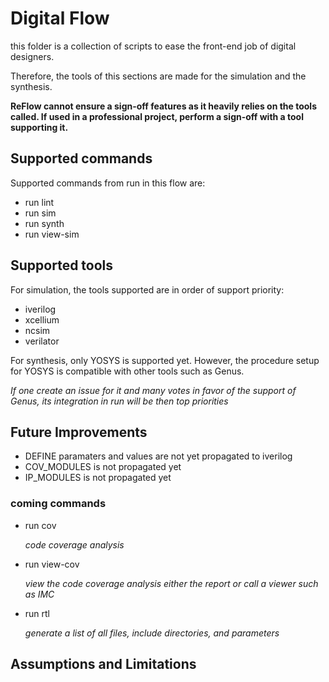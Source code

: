 # Digital Flow
this folder is a collection of scripts to ease
the front-end job of digital designers.

Therefore, the tools of this sections are made 
for the simulation and the synthesis.

**ReFlow cannot ensure a sign-off features as it
heavily relies on the tools called. If used in
a professional project, perform a sign-off with
a tool supporting it.**

## Supported commands
Supported commands from run in this flow are:
- run lint
- run sim
- run synth
- run view-sim

## Supported tools
For simulation, the tools supported are in order
of support priority:
- iverilog
- xcellium
- ncsim
- verilator

For synthesis, only YOSYS is supported yet. However, the procedure setup for YOSYS is compatible with other tools such as Genus.

*If one create an issue for it and many votes
in favor of the support of Genus, its 
integration in run will be then top priorities*

## Future Improvements
- DEFINE paramaters and values are not yet propagated to iverilog
- COV_MODULES is not propagated yet
- IP_MODULES is not propagated yet

### coming commands
- run cov

    *code coverage analysis*

- run view-cov

    *view the code coverage analysis either the report or call a viewer such as IMC*

- run rtl

    *generate a list of all files, include
    directories, and parameters*

## Assumptions and Limitations